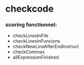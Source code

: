 # checkcode

### scoring fonctionnel:
- checkLinesInFile
- checkLinesInFuncions
- checkNewLineAfterEndInstruct
- checkCommas
- allExpressionFinished